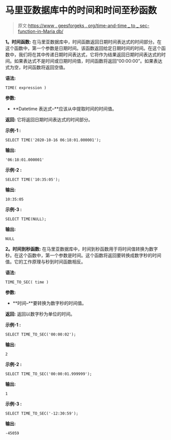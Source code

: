 # 马里亚数据库中的时间和时间至秒函数

> 原文:[https://www . geesforgeks . org/time-and-time _ to _ sec-function-in-Maria db/](https://www.geeksforgeeks.org/time-and-time_to_sec-function-in-mariadb/)

**1。时间函数:**
在马里亚数据库中，时间函数返回日期时间表达式的时间部分。在这个函数中，第一个参数是日期时间。该函数返回给定日期时间的时间。在这个函数中，我们将在其中传递日期时间表达式，它将作为结果返回日期时间表达式的时间。如果表达式不是时间或日期时间值，时间函数将返回“00:00:00”。如果表达式为空，时间函数将返回空值。

**语法:**

```
TIME( expression )

```

**参数:**

*   **Datetime 表达式–**应该从中提取时间的时间值。

**返回:**
它将返回日期时间表达式的时间部分。

**示例-1 :**

```
SELECT TIME('2020-10-16 06:18:01.000001');

```

**输出:**

```
'06:18:01.000001'

```

**示例-2 :**

```
SELECT TIME('10:35:05');

```

**输出:**

```
10:35:05

```

**示例-3 :**

```
SELECT TIME(NULL);

```

**输出:**

```
NULL

```

**2。时间到秒函数:**
在马里亚数据库中，时间到秒函数用于将时间值转换为数字秒。在这个函数中，第一个参数是时间。这个函数将返回要转换成数字秒的时间值。它的工作原理与秒到时间函数相反。

**语法:**

```
TIME_TO_SEC( time )

```

**参数:**

*   **时间–**要转换为数字秒的时间值。

**返回:**
返回以数字秒为单位的时间。

**示例-1 :**

```
SELECT TIME_TO_SEC('00:00:02');

```

**输出:**

```
2

```

**示例-2 :**

```
SELECT TIME_TO_SEC('00:00:01.999999');

```

**输出:**

```
1

```

**示例-3 :**

```
SELECT TIME_TO_SEC('-12:30:59');

```

**输出:**

```
-45059

```